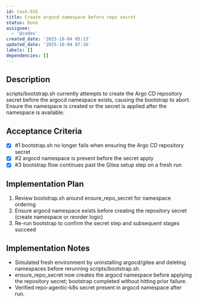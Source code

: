 ```yaml
---
id: task-016
title: Create argocd namespace before repo secret
status: Done
assignee:
  - '@codex'
created_date: '2025-10-04 05:13'
updated_date: '2025-10-04 07:16'
labels: []
dependencies: []
---
```


## Description

<!-- SECTION:DESCRIPTION:BEGIN -->
scripts/bootstrap.sh currently attempts to create the Argo CD repository secret before the argocd namespace exists, causing the bootstrap to abort. Ensure the namespace is created or the secret is applied after the namespace is available.
<!-- SECTION:DESCRIPTION:END -->

## Acceptance Criteria
<!-- AC:BEGIN -->
- [x] #1 bootstrap.sh no longer fails when ensuring the Argo CD repository secret
- [x] #2 argocd namespace is present before the secret apply
- [x] #3 bootstrap flow continues past the Gitea setup step on a fresh run
<!-- AC:END -->

## Implementation Plan

<!-- SECTION:PLAN:BEGIN -->
1. Review bootstrap.sh around ensure_repo_secret for namespace ordering
2. Ensure argocd namespace exists before creating the repository secret (create namespace or reorder logic)
3. Re-run bootstrap to confirm the secret step and subsequent stages succeed
<!-- SECTION:PLAN:END -->

## Implementation Notes

<!-- SECTION:NOTES:BEGIN -->
- Simulated fresh environment by uninstalling argocd/gitea and deleting namespaces before rerunning scripts/bootstrap.sh.
- ensure_repo_secret now creates the argocd namespace before applying the repository secret; bootstrap completed without hitting prior failure.
- Verified repo-agentic-k8s secret present in argocd namespace after run.
<!-- SECTION:NOTES:END -->
